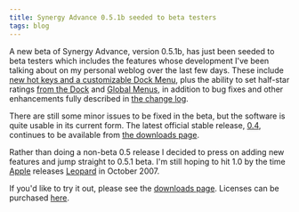 ```yaml
---
title: Synergy Advance 0.5.1b seeded to beta testers
tags: blog
---
```


A new beta of Synergy Advance, version 0.5.1b, has just been seeded to beta testers which includes the features whose development I've been talking about on my personal weblog over the last few days. These include [new hot keys and a customizable Dock Menu](http://wincent.com/a/about/wincent/weblog/archives/2007/05/synergy_advance_3.php), plus the ability to set half-star ratings [from the Dock](http://wincent.com/a/about/wincent/weblog/archives/2007/05/halfstar_rating.php) and [Global Menus](http://wincent.com/a/about/wincent/weblog/archives/2007/05/halfstar_rating_1.php), in addition to bug fixes and other enhancements fully described in [the change log](http://wincent.com/a/products/synergy-advance/history/#0.5.1b).

There are still some minor issues to be fixed in the beta, but the software is quite usable in its current form. The latest official stable release, [0.4](http://wincent.com/a/products/synergy-advance/history/#0.4), continues to be available from [the downloads page](http://wincent.com/a/products/synergy-advance/download/).

Rather than doing a non-beta 0.5 release I decided to press on adding new features and jump straight to 0.5.1 beta. I'm still hoping to hit 1.0 by the time [Apple](http://wincent.com/wiki/Apple) releases [Leopard](http://wincent.com/wiki/Leopard) in October 2007.

If you'd like to try it out, please see the [downloads page](http://wincent.com/a/products/synergy-advance/download/). Licenses can be purchased [here](https://secure.wincent.com/a/products/synergy-advance/purchase/).
